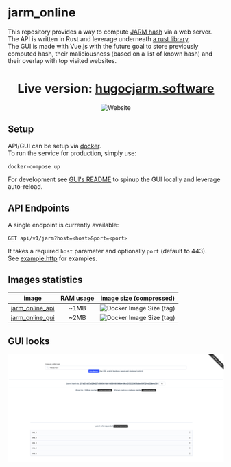 # jarm_online
This repository provides a way to compute [JARM hash](https://github.com/salesforce/jarm) via a web server.  
The API is written in Rust and leverage underneath [a rust library](https://github.com/Hugo-C/rustJarm).  
The GUI is made with Vue.js with the future goal to store previously computed hash, their maliciousness (based on a list of known hash) and their overlap with top visited websites.

<div align="center">

# Live version: [hugocjarm.software](https://hugocjarm.software/)  
![Website](https://img.shields.io/website?down_color=lightgrey&style=for-the-badge&up_color=brightgreen&up_message=online&url=https%3A%2F%2Fhugocjarm.software%2F)
</div>

## Setup
API/GUI can be setup via [docker](docker-compose.yml).  
To run the service for production, simply use:
```shell
docker-compose up
```
For development see [GUI's README](jarm_online_gui/README.md) to spinup the GUI locally and leverage auto-reload.

## API Endpoints
A single endpoint is currently available:
````http request
GET api/v1/jarm?host=<host>&port=<port>
````
It takes a required `host` parameter and optionally `port` (default to 443).  
See [example.http](examples.http) for examples.

## Images statistics
|                                image                                 | RAM usage |                                                image size (compressed)                                                 |
|:--------------------------------------------------------------------:|:---------:|:----------------------------------------------------------------------------------------------------------------------:|
| [jarm_online_api](https://hub.docker.com/r/hugocker/jarm_online_api) |   ~1MB    | ![Docker Image Size (tag)](https://img.shields.io/docker/image-size/hugocker/jarm_online_api/latest?style=flat-square) |
| [jarm_online_gui](https://hub.docker.com/r/hugocker/jarm_online_gui) |   ~2MB    | ![Docker Image Size (tag)](https://img.shields.io/docker/image-size/hugocker/jarm_online_gui/latest?style=flat-square) |

## GUI looks
![](Doc/website_current_look.png)